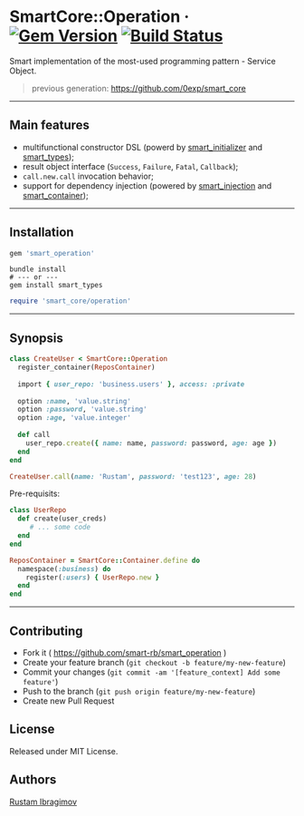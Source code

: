 # SmartCore::Operation &middot; [![Gem Version](https://badge.fury.io/rb/smart_operation.svg)](https://badge.fury.io/rb/smart_operation) [![Build Status](https://travis-ci.org/smart-rb/smart_operation.svg?branch=master)](https://travis-ci.org/smart-rb/smart_operation)

Smart implementation of the most-used programming pattern - Service Object.

> previous generation: https://github.com/0exp/smart_core

---

## Main features

- multifunctional constructor DSL (powerd by [smart_initializer](https://github.com/smart-rb/smart_initializer) and [smart_types](https://github.com/smart-rb/smart_types));
- result object interface (`Success`, `Failure`, `Fatal`, `Callback`);
- `call.new.call` invocation behavior;
- support for dependency injection (powered by [smart_injection](https://github.com/smart-rb/smart_injection) and [smart_container](https://github.com/smart-rb/smart_container));

---

## Installation

```ruby
gem 'smart_operation'
```

```shell
bundle install
# --- or ---
gem install smart_types
```

```ruby
require 'smart_core/operation'
```

---

## Synopsis

```ruby
class CreateUser < SmartCore::Operation
  register_container(ReposContainer)
  
  import { user_repo: 'business.users' }, access: :private
  
  option :name, 'value.string'
  option :password, 'value.string'
  option :age, 'value.integer'
  
  def call
    user_repo.create({ name: name, password: password, age: age })
  end
end

CreateUser.call(name: 'Rustam', password: 'test123', age: 28)
```

Pre-requisits:

```ruby
class UserRepo
  def create(user_creds)
     # ... some code
  end
end

ReposContainer = SmartCore::Container.define do
  namespace(:business) do
    register(:users) { UserRepo.new }
  end
end
```

---

## Contributing

- Fork it ( https://github.com/smart-rb/smart_operation )
- Create your feature branch (`git checkout -b feature/my-new-feature`)
- Commit your changes (`git commit -am '[feature_context] Add some feature'`)
- Push to the branch (`git push origin feature/my-new-feature`)
- Create new Pull Request

## License

Released under MIT License.

## Authors

[Rustam Ibragimov](https://github.com/0exp)
